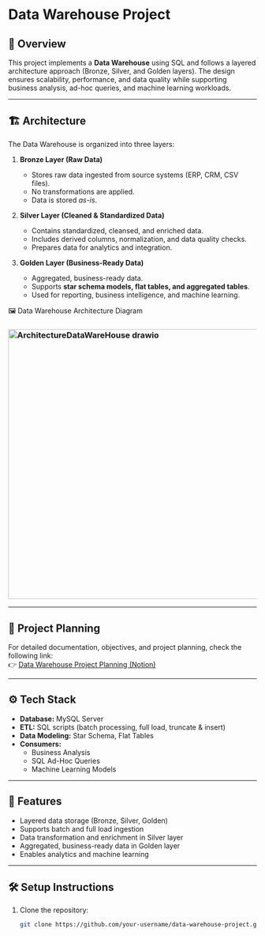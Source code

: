 # Data Warehouse Project

## 📌 Overview
This project implements a **Data Warehouse** using SQL and follows a layered architecture approach (Bronze, Silver, and Golden layers). The design ensures scalability, performance, and data quality while supporting business analysis, ad-hoc queries, and machine learning workloads.

---

## 🏗️ Architecture
The Data Warehouse is organized into three layers:

1. **Bronze Layer (Raw Data)**  
   - Stores raw data ingested from source systems (ERP, CRM, CSV files).  
   - No transformations are applied.  
   - Data is stored *as-is*.  

2. **Silver Layer (Cleaned & Standardized Data)**  
   - Contains standardized, cleansed, and enriched data.  
   - Includes derived columns, normalization, and data quality checks.  
   - Prepares data for analytics and integration.  

3. **Golden Layer (Business-Ready Data)**  
   - Aggregated, business-ready data.  
   - Supports **star schema models, flat tables, and aggregated tables**.  
   - Used for reporting, business intelligence, and machine learning.  


🖼️ Data Warehouse Architecture Diagram
### <img width="921" height="546" alt="ArchitectureDataWareHouse drawio" src="https://github.com/user-attachments/assets/1557f9cf-ba6b-4644-80b3-3cfc6bf2422d" />

---

## 📑 Project Planning
For detailed documentation, objectives, and project planning, check the following link:  
👉 [Data Warehouse Project Planning (Notion)](https://periodic-tadpole-9f6.notion.site/DATA-WareHouse-Project-25de783a366f80b5a75cfa910bfe6470)

---

## ⚙️ Tech Stack
- **Database:** MySQL Server  
- **ETL:** SQL scripts (batch processing, full load, truncate & insert)  
- **Data Modeling:** Star Schema, Flat Tables  
- **Consumers:**  
  - Business Analysis  
  - SQL Ad-Hoc Queries  
  - Machine Learning Models  

---

## 🚀 Features
- Layered data storage (Bronze, Silver, Golden)  
- Supports batch and full load ingestion  
- Data transformation and enrichment in Silver layer  
- Aggregated, business-ready data in Golden layer  
- Enables analytics and machine learning  

---

## 🛠️ Setup Instructions
1. Clone the repository:  
   ```bash
   git clone https://github.com/your-username/data-warehouse-project.git
